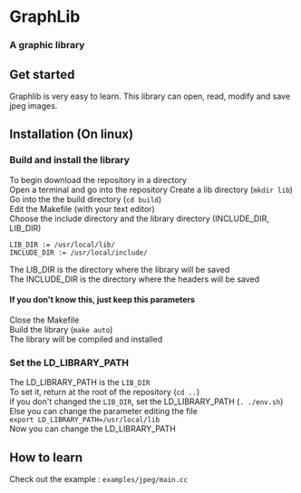 # GraphLib
### A graphic library

## Get started
Graphlib is very easy to learn. This library can open, read, modify and save jpeg images.

## Installation (On linux)
### Build and install the library
To begin download the repository in a directory  
Open a terminal and go into the repository
Create a lib directory (`mkdir lib`)  
Go into the the build directory (`cd build`)  
Edit the Makefile (with your text editor)  
Choose the include directory and the library directory (INCLUDE_DIR, LIB_DIR)  
```
LIB_DIR := /usr/local/lib/
INCLUDE_DIR := /usr/local/include/
```
The LIB_DIR is the directory where the library will be saved  
The INCLUDE_DIR is the directory where the headers will be saved
#### If you don't know this, just keep this parameters
Close the Makefile  
Build the library (`make auto`)  
The library will be compiled and installed  

### Set the LD_LIBRARY_PATH
The LD_LIBRARY_PATH is the `LIB_DIR`  
To set it, return at the root of the repository (`cd ..`)  
if you don't changed the `LIB_DIR`, set the LD_LIBRARY_PATH (`. ./env.sh`)  
Else you can change the parameter editing the file  
`export LD_LIBRARY_PATH=/usr/local/lib`  
Now you can change the LD_LIBRARY_PATH

## How to learn
Check out the example : `examples/jpeg/main.cc`
